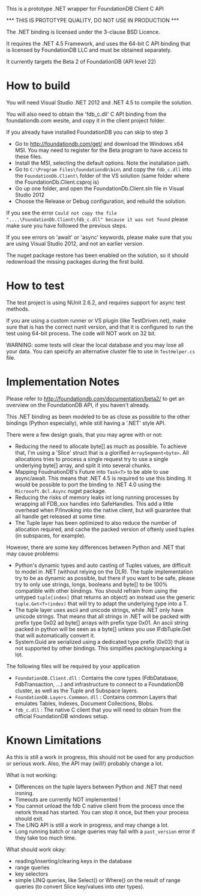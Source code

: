 This is a prototype .NET wrapper for FoundationDB Client C API

*** THIS IS PROTOTYPE QUALITY, DO NOT USE IN PRODUCTION ***

The .NET binding is licensed under the 3-clause BSD Licence. 

It requires the .NET 4.5 Framework, and uses the 64-bit C API binding that is licensed by FoundationDB LLC and must be obtained separately.

It currently targets the Beta 2 of FoundationDB (API level 22)

How to build
============

You will need Visual Studio .NET 2012 and .NET 4.5 to compile the solution.

You will also need to obtain the 'fdb_c.dll' C API binding from the foundationdb.com wesite, and copy it in the client project folder.

If you already have installed FoundationDB you can skip to step 3

* Go to http://foundationdb.com/get/ and download the Windows x64 MSI. You may need to register for the Beta program to have access to these files.
* Install the MSI, selecting the default options. Note the installation path.
* Go to `C:\Program Files\foundationdb\bin\` and copy the `fdb_c.dll` into the `FoundationDb.Client\` folder of the VS solution (same folder where the FoundationDb.Client.csproj is)
* Go up one folder, and open the FoundationDb.Client.sln file in Visual Studio 2012
* Choose the Release or Debug configuration, and rebuild the solution.

If you see the error `Could not copy the file "....\FoundationDb.Client\fdb_c.dll" because it was not found` please make sure you have followed the previous steps.

If you see errors on 'await' or 'async' keywords, please make sure that you are using Visual Studio 2012, and not an earlier version.

The nuget package restore has been enabled on the solution, so it should redownload the missing packages during the first build.

How to test
===========

The test project is using NUnit 2.6.2, and requires support for async test methods.

If you are using a custom runner or VS plugin (like TestDriven.net), make sure that is has the correct nunit version, and that it is configured to run the test using 64-bit process. The code will NOT work on 32 bit.

WARNING: some tests will clear the local database and you may lose all your data. You can speicify an alternative cluster file to use in `TestHelper.cs` file.

Implementation Notes
====================

Please refer to http://foundationdb.com/documentation/beta2/ to get an overview on the FoundationDB API, if you haven't already.

This .NET binding as been modeled to be as close as possible to the other bindings (Python especially), while still having a '.NET' style API. 

There were a few design goals, that you may agree with or not:
* Reducing the need to allocate byte[] as much as possible. To achieve that, I'm using a 'Slice' struct that is a glorified `ArraySegment<byte>`. All allocations tries to process a single request try to use a single underlying byte[] array, and split it into several chunks.
* Mapping FoudnationDB's Future into `Task<T>` to be able to use async/await. This means that .NET 4.5 is required to use this binding. It would be possible to port the binding to .NET 4.0 using the `Microsoft.Bcl.Async` nuget package.
* Reducing the risks of memory leaks int long running processes by wrapping all FDB_xxx handles into SafeHandles. This add a little overhead when P/Invoking into the native client, but will guarantee that all handle get released at some time.
* The Tuple layer has been optimized to also reduce the number of allocation required, and cache the packed version of oftenly used tuples (in subspaces, for example).

However, there are some key differences between Python and .NET that may cause problems:
* Python's dynamic types and auto casting of Tuples values, are difficult to model in .NET (without relying on the DLR). The tuple implementation try to be as dynamic as possible, but there if you want to be safe, please try to only use strings, longs, booleans and byte[] to be 100% compatible with other bindings. You should refrain from using the untyped `tuple[index]` (that returns an object) an instead use the generic `tuple.Get<T>(index)` that will try to adapt the underlying type into a T.
* The tuple layer uses ascii and unicode strings, while .NET only have unicode strings. That means that all strings in .NET will be packed with prefix type 0x02 ad byte[] arrays with prefix type 0x01. An ascii string packed in python will be seen as a byte[] unless you use  IFdbTuple.Get<string> that will automatically convert it.
* System.Guid are serialized using a dedicated type prefix (0x03) that is not supported by other bindings. This simplifies packing/unpacking a lot.

The following files will be required by your application
* `FoundationDB.Client.dll` : Contains the core types (FdbDatabase, FdbTransaction, ...) and infrastructure to connect to a FoundationDB cluster, as well as the Tuple and Subspace layers.
* `FoundationDB.Layers.Commmon.dll` : Contains common Layers that emulates Tables, Indexes, Document Collections, Blobs.
* `fdb_c.dll` : The native C client that you will need to obtain from the official FoundationDB windows setup.

Known Limitations
=================

As this is still a work in progress, this should not be used for any production or serious work. Also, the API may (will!) probably change a lot.

What is not working:
* Differences on the tuple layers between Python and .NET that need ironing.
* Timeouts are currently NOT implemented !
* You cannot unload the fdb C native client from the process once the netork thread has started. You can stop it once, but then your process should exit.
* The LINQ API is still a work in progress, and may change a lot.
* Long running batch or range queries may fail with a `past_version` error if they take too much time.

What should work okay:
* reading/inserting/clearing keys in the database
* range queries
* key selectors
* simple LINQ queries, like Select() or Where() on the result of range queries (to convert Slice key/values into oter types).



